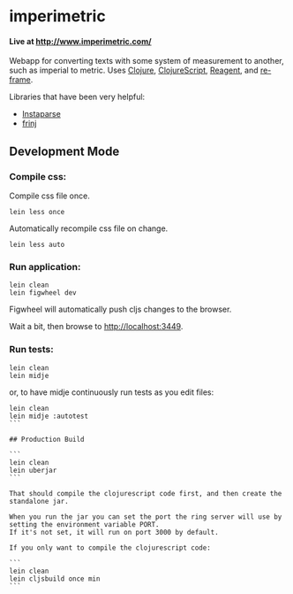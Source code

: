 # imperimetric

#### Live at http://www.imperimetric.com/

Webapp for converting texts with some system of measurement to another, such as imperial to metric.
Uses [Clojure](http://clojure.org/), [ClojureScript](http://clojurescript.org/), [Reagent](https://reagent-project.github.io/), and [re-frame](https://github.com/Day8/re-frame).

Libraries that have been very helpful:

- [Instaparse](https://github.com/Engelberg/instaparse)
- [frinj](https://github.com/martintrojer/frinj)

## Development Mode

### Compile css:

Compile css file once.

```
lein less once
```

Automatically recompile css file on change.

```
lein less auto
```

### Run application:

```
lein clean
lein figwheel dev
```

Figwheel will automatically push cljs changes to the browser.

Wait a bit, then browse to [http://localhost:3449](http://localhost:3449).

### Run tests:

```
lein clean
lein midje
```
or, to have midje continuously run tests as you edit files:
````
lein clean
lein midje :autotest
```

## Production Build

```
lein clean
lein uberjar
```

That should compile the clojurescript code first, and then create the standalone jar.

When you run the jar you can set the port the ring server will use by setting the environment variable PORT.
If it's not set, it will run on port 3000 by default.

If you only want to compile the clojurescript code:

```
lein clean
lein cljsbuild once min
```
